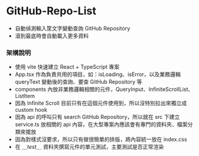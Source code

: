 # GitHub-Repo-List

- 自動偵測輸入筐文字變動查詢 GitHub Repository
- 滾到最底時會自動載入更多資料

### 架構說明

- 使用 vite 快速建立 React + TypeScript 專案
- App.tsx 作為負責共用的項目，如：isLoading、isError，以及業務邏輯 queryText 變動後的查詢、要查 GitHub Repository 等
- components 內放非業務邏輯相關的元件，QueryInput、InfiniteScrollList、ListItem
- 因為 Infinite Scroll 目前只有在這個元件使用到，所以沒特別拉出來獨立成 custom hook
- 因為 api 的呼叫只有 search GitHub Repository，所以就在 src 下建立 service.ts 放相關的 api 內容，在大型專案內應該會有專門的資料夾、檔案分類來擺放
- 因為對樣式沒要求，所以只有做很簡單的排版，將內容統一放在 index.css
- 在 _＿test＿_ 資料夾撰寫元件的單元測試，主要測試是否正常渲染
